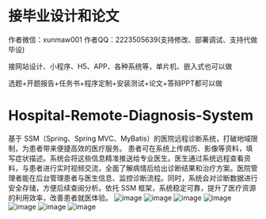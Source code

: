 # 接毕业设计和论文
作者微信：xunmaw001  作者QQ：2223505639(支持修改、部署调试、支持代做毕设)

接网站设计、小程序、H5、APP、各种系统等，单片机、嵌入式也可以做

选题+开题报告+任务书+程序定制+安装测试+论文+答辩PPT都可以做
# Hospital-Remote-Diagnosis-System
基于 SSM（Spring、Spring MVC、MyBatis）的医院远程诊断系统，打破地域限制，为患者带来便捷高效的医疗服务。  患者可在系统上传病历、影像等资料，填写症状描述。系统会将这些信息精准推送给专业医生。医生通过系统远程查看资料，与患者进行实时视频交流，全面了解病情后给出诊断结果和治疗方案。医院管理者能在后台管理患者与医生信息、监控诊断流程。同时，系统会对诊断数据进行安全存储，方便后续查阅分析。依托 SSM 框架，系统稳定可靠，提升了医疗资源的利用效率，改善患者就医体验。 
![image](https://github.com/user-attachments/assets/2dbae207-cf66-4ead-b669-6bd26797e554)
![image](https://github.com/user-attachments/assets/dafb0111-8f33-4054-8353-7f24f4786a79)
![image](https://github.com/user-attachments/assets/a8423cd7-68b2-49f9-a703-e8755679dfa4)
![image](https://github.com/user-attachments/assets/0c49c718-c812-47ef-b0c4-3adb2db19cd1)
![image](https://github.com/user-attachments/assets/9d4289ee-bd28-4676-a5cd-512877a23591)
![image](https://github.com/user-attachments/assets/f25cbcf9-ae03-4de9-8859-6fc2ea49e446)
![image](https://github.com/user-attachments/assets/e601601f-9e4d-4022-ac17-5e348cd95a2b)
